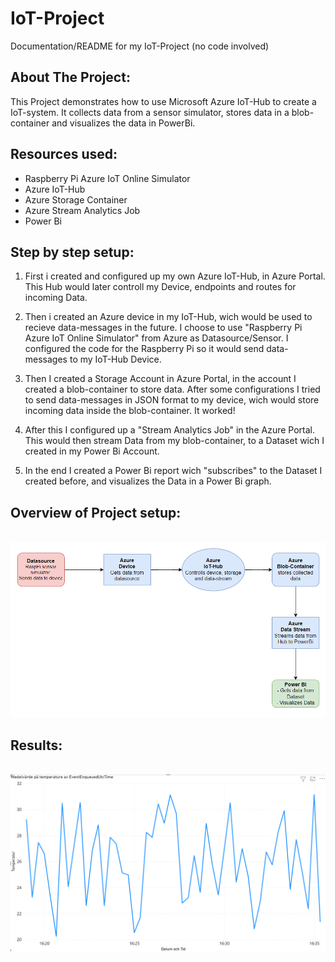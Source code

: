 # IoT-Project
Documentation/README for my IoT-Project (no code involved)

## About The Project:
This Project demonstrates how to use Microsoft Azure IoT-Hub to create a IoT-system.
It collects data from a sensor simulator, stores data in a blob-container and visualizes the data in PowerBi.


## Resources used:
- Raspberry Pi Azure IoT Online Simulator
- Azure IoT-Hub
- Azure Storage Container
- Azure Stream Analytics Job
- Power Bi


## Step by step setup:

1. First i created and configured up my own Azure IoT-Hub, in Azure Portal. This Hub would later controll my Device, endpoints and routes for incoming Data.

2. Then i created an Azure device in my IoT-Hub, wich would be used to recieve data-messages in the future.
   I choose to use "Raspberry Pi Azure IoT Online Simulator" from Azure as Datasource/Sensor.
   I configured the code for the Raspberry Pi so it would send data-messages to my IoT-Hub Device.

3. Then I created a Storage Account in Azure Portal, in the account I created a blob-container to store data.
   After some configurations I tried to send data-messages in JSON format to my device, wich would store incoming data inside the blob-container.
   It worked!

4. After this I configured up a "Stream Analytics Job" in the Azure Portal. 
   This would then stream Data from my blob-container, to a Dataset wich I created in my Power Bi Account.

5. In the end I created a Power Bi report wich "subscribes" to the Dataset I created before, and visualizes the Data in a Power Bi graph.


## Overview of Project setup:

<br>
<img src="https://github.com/Danken1337/IoT-Project/blob/main/projectOverview.png"/>
<br>


## Results:
<br>
<img src="https://github.com/Danken1337/IoT-Project/blob/main/visualize.png" width="800"/>
<br>


